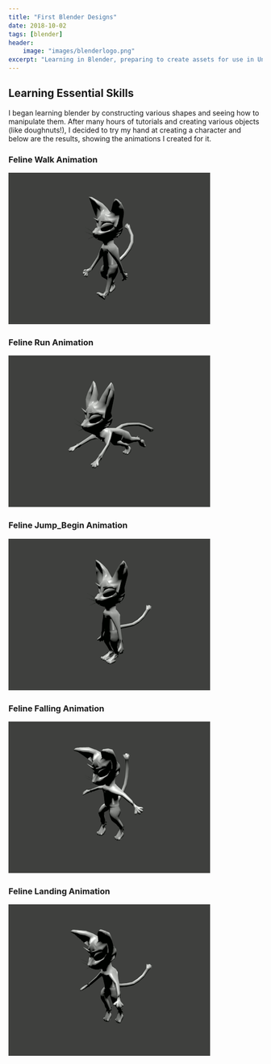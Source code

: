 ```yaml
---
title: "First Blender Designs"
date: 2018-10-02
tags: [blender]
header:
    image: "images/blenderlogo.png"
excerpt: "Learning in Blender, preparing to create assets for use in Unity"
---
```


## Learning Essential Skills

I began learning blender by constructing various shapes and seeing how to manipulate them. After many hours of tutorials and creating various objects (like doughnuts!), I decided to try my hand at creating a character and below are the results, showing the animations I created for it.

<h3>Feline Walk Animation</h3>

<img src= "https://github.com/Sir-Benj/Portfolio/blob/master/images/felinewalk.gif" alt = "feline walk">

<h3>Feline Run Animation</h3>

<img src= "https://github.com/Sir-Benj/Portfolio/blob/master/images/felinerun.gif" alt = "feline run">

<h3>Feline Jump_Begin Animation</h3>

<img src= "https://github.com/Sir-Benj/Portfolio/blob/master/images/jump_start.gif" alt = "feline jump start">

<h3>Feline Falling Animation</h3>

<img src= "https://github.com/Sir-Benj/Portfolio/blob/master/images/felinefalling.gif" alt = "feline falling">

<h3>Feline Landing Animation</h3>

<img src= "https://github.com/Sir-Benj/Portfolio/blob/master/images/felinelanding.gif" alt = "Feline Landing">

